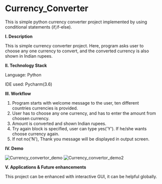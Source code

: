 # Currency_Converter
This is simple python currency converter project implemented by using conditional statements (if,if-else).

**I. Description**

This is simple currency converter project. Here, program asks user to choose any one currency to convert, and the converted currency is also shown in Indian 
rupees.


**II. Technology Stack**

Language: Python

IDE used: Pycharm(3.6)


**III. Workflow**
 
 1. Program starts with welcome message to the user, ten different countries currencies is provided.
 2. User has to choose any one currency, and has to enter the amount from choosen currency.
 3. Amount is converted and shown Indian rupees.
 4. Try again block is specified, user can type yes('Y'). If he/she wants choose currency again.
 5. If not no('N'), Thank you message will be displayed in output screen.

**IV. Demo**

![Currency_convertor_demo](https://user-images.githubusercontent.com/99798157/170444521-6c54a54e-a654-48d7-8f85-31e39a1c8f6c.JPG)
![Currency_convertor_demo2](https://user-images.githubusercontent.com/99798157/170444561-423bd2a8-ce21-4e10-ae39-56497189f335.JPG)



**V. Applications & Future enhancements**

This project can be enhanced with interactive GUI, it can be helpful globally.
 
